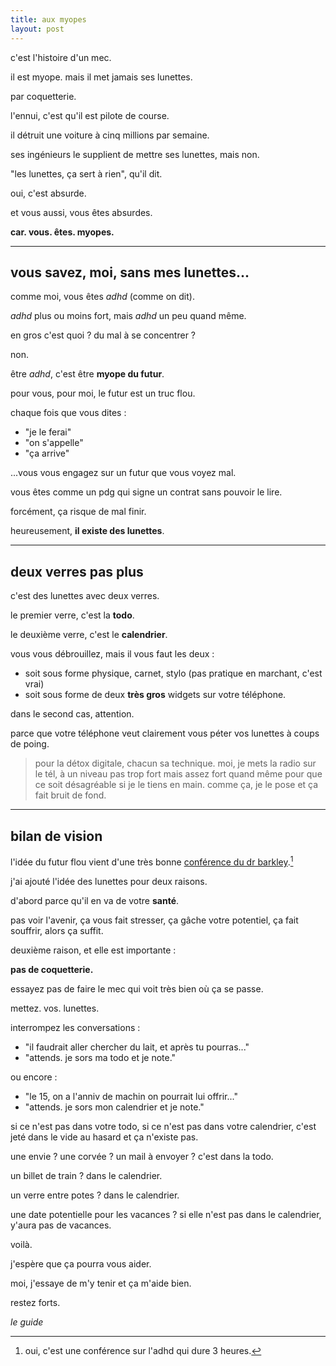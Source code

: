 ```yaml
---
title: aux myopes
layout: post
---
```


c'est l'histoire d'un mec.

il est myope. mais il met jamais ses lunettes. 

par coquetterie.

l'ennui, c'est qu'il est pilote de course.

il détruit une voiture à cinq millions par semaine.

ses ingénieurs le supplient de mettre ses lunettes, mais non.

"les lunettes, ça sert à rien", qu'il dit.

oui, c'est absurde. 

et vous aussi, vous êtes absurdes.

**car. vous. êtes. myopes.**

---

## vous savez, moi, sans mes lunettes...

comme moi, vous êtes *adhd* (comme on dit).

*adhd* plus ou moins fort,
mais *adhd* un peu quand même.

en gros c'est quoi ? du mal à se concentrer ?

non.

être *adhd*, c'est être **myope du futur**.

pour vous, pour moi,
le futur est un truc flou.

chaque fois que vous dites :

- "je le ferai"
- "on s'appelle"
- "ça arrive"

...vous vous engagez sur un futur que vous voyez mal.

vous êtes comme un pdg qui signe un contrat sans pouvoir le lire.

forcément, ça risque de mal finir.

heureusement, **il existe des lunettes**.

---

## deux verres pas plus

c'est des lunettes avec deux verres.

le premier verre, c'est la **todo**.

le deuxième verre, c'est le **calendrier**.

vous vous débrouillez, mais il vous faut les deux :

- soit sous forme physique, carnet, stylo
(pas pratique en marchant, c'est vrai)
- soit sous forme de deux **très gros**
widgets sur votre téléphone.

dans le second cas, attention.

parce que votre téléphone veut clairement
vous péter vos lunettes
à coups de poing.

> pour la détox digitale, chacun sa technique.
> moi, je mets la radio sur le tél,
> à un niveau pas trop fort
> mais assez fort quand même
> pour que ce soit désagréable si je le tiens en main.
> comme ça, je le pose et ça fait bruit de fond.

---

## bilan de vision

l'idée du futur flou vient
d'une très bonne
[conférence du dr barkley](https://www.youtube.com/watch?v=YSfCdBBqNXY).[^1]

[^1]: oui, c'est une conférence sur l'adhd qui dure 3 heures.

j'ai ajouté l'idée des lunettes 
pour deux raisons.

d'abord parce qu'il en va de votre **santé**.

pas voir l'avenir,
ça vous fait stresser,
ça gâche votre potentiel,
ça fait souffrir,
alors ça suffit.

deuxième raison,
et elle est importante :

**pas de coquetterie.**

essayez pas de faire le mec qui voit très bien
où ça se passe.

mettez. vos. lunettes.

interrompez les conversations :

- "il faudrait aller chercher du lait, et après tu pourras..."
- "attends. je sors ma todo et je note."

ou encore :

- "le 15, on a l'anniv de machin on pourrait lui offrir..."
- "attends. je sors mon calendrier et je note."

si ce n'est pas dans votre todo,
si ce n'est pas dans votre calendrier,
c'est jeté dans le vide au hasard et
ça n'existe pas.

une envie ? une corvée ? un mail à envoyer ?
c'est dans la todo.

un billet de train ? dans le calendrier.

un verre entre potes ? dans le calendrier.

une date potentielle pour les vacances ?
si elle n'est pas dans le calendrier, y'aura pas de vacances. 

voilà.

j'espère que ça pourra vous aider.

moi, j'essaye de m'y tenir et ça m'aide bien.

restez forts.

*le guide*
